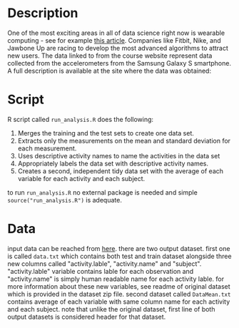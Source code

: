 # Description
One of the most exciting areas in all of data science right now is wearable computing - see for example [this article](http://www.insideactivitytracking.com/data-science-activity-tracking-and-the-battle-for-the-worlds-top-sports-brand/). Companies like Fitbit, Nike, and Jawbone Up are racing to develop the most advanced algorithms to attract new users. The data linked to from the course website represent data collected from the accelerometers from the Samsung Galaxy S smartphone. A full description is available at the site where the data was obtained:
# Script
R script called `run_analysis.R` does the following:
  1. Merges the training and the test sets to create one data set.
  2. Extracts only the measurements on the mean and standard deviation for each measurement.
  3. Uses descriptive activity names to name the activities in the data set
  4. Appropriately labels the data set with descriptive activity names. 
  5. Creates a second, independent tidy data set with the average of each variable for each activity and each subject.

to run `run_analysis.R` no external package is needed and simple `source("run_analysis.R")` is adequate.
# Data
input data can be reached from [here](https://d396qusza40orc.cloudfront.net/getdata%2Fprojectfiles%2FUCI%20HAR%20Dataset.zip). there are two output dataset. first one is called `data.txt` which contains both test and train dataset alongside three new columns called "activity.lable", "activity.name" and "subject". "activity.lable" variable contains lable for each observation and "activity.name" is simply human readable name for each activity lable. for more information about these new variables, see readme of original dataset which is provided in the dataset zip file. second dataset called `DataMean.txt` contains average of each variable with same column name for each activity and each subject. note that unlike the original dataset, first line of both output datasets is considered header for that dataset.

